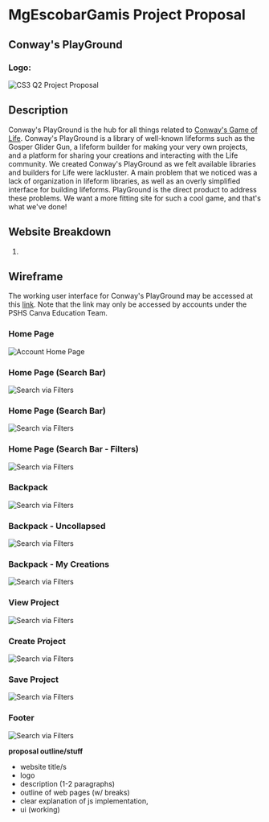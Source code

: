 # MgEscobarGamis Project Proposal

## Conway's PlayGround
### Logo:
![CS3  Q2 Project Proposal](https://github.com/user-attachments/assets/fd049769-18d8-4315-8382-07bf89bfb3a0)

## Description
Conway's PlayGround is the hub for all things related to [Conway's Game of Life](https://en.wikipedia.org/wiki/Conway%27s_Game_of_Life). Conway's PlayGround is a library of well-known lifeforms such as the Gosper Glider Gun, a lifeform builder for making your very own projects, and a platform for sharing your creations and interacting with the Life community. We created Conway's PlayGround as we felt available libraries and builders for Life were lackluster. A main problem that we noticed was a lack of organization in lifeform libraries, as well as an overly simplified interface for building lifeforms. PlayGround is the direct product to address these problems. We want a more fitting site for such a cool game, and that's what we've done!

## Website Breakdown
1) 

## Wireframe
The working user interface for Conway's PlayGround may be accessed at this [link](https://www.canva.com/design/DAG2zR02FDs/DpkxQuONIKW5XFavxaDppg/edit?utm_content=DAG2zR02FDs&utm_campaign=designshare&utm_medium=link2&utm_source=sharebutton). Note that the link may only be accessed by accounts under the PSHS Canva Education Team.

### **Home Page**
![Account Home Page](./assets/[CS3]%20Q2%20Project%20Proposal/Home%20Page.png "Home Page")

### Home Page (Search Bar)
![Search via Filters](./assets/[CS3]%20Q2%20Project%20Proposal/Home%20Page%20w_%20dropdown.png)

### Home Page (Search Bar)
![Search via Filters](./assets/[CS3]%20Q2%20Project%20Proposal/Home%20Page%20[Search].png)

### Home Page (Search Bar - Filters)
![Search via Filters](./assets/[CS3]%20Q2%20Project%20Proposal/Home%20Page%20[Search]%20(2).png)

### Backpack
![Search via Filters](./assets/[CS3]%20Q2%20Project%20Proposal/Backpack.png)

### Backpack - Uncollapsed
![Search via Filters](./assets/[CS3]%20Q2%20Project%20Proposal/Backpack%20-%20Uncollapsed.png)

### Backpack - My Creations
![Search via Filters](./assets/[CS3]%20Q2%20Project%20Proposal/Backpack%20-%20Uncollapsed%20(2).png)

### View Project
![Search via Filters](./assets/[CS3]%20Q2%20Project%20Proposal/File%20View.png)

### Create Project
![Search via Filters](./assets/[CS3]%20Q2%20Project%20Proposal/Create%20Project.png)

### Save Project
![Search via Filters](./assets/[CS3]%20Q2%20Project%20Proposal/Save%20Project.png)

### Footer
![Search via Filters](./assets/[CS3]%20Q2%20Project%20Proposal/Footer.png)

**proposal outline/stuff**
- website title/s
- logo
- description (1-2 paragraphs)
- outline of web pages (w/ breaks)
- clear explanation of js implementation,
- ui (working)
